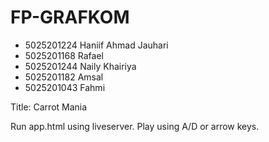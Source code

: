 # FP-GRAFKOM
- 5025201224	Haniif Ahmad Jauhari
- 5025201168	Rafael
- 5025201244	Naily Khairiya
- 5025201182	Amsal
- 5025201043	Fahmi

Title: Carrot Mania

Run app.html using liveserver. Play using A/D or arrow keys.
